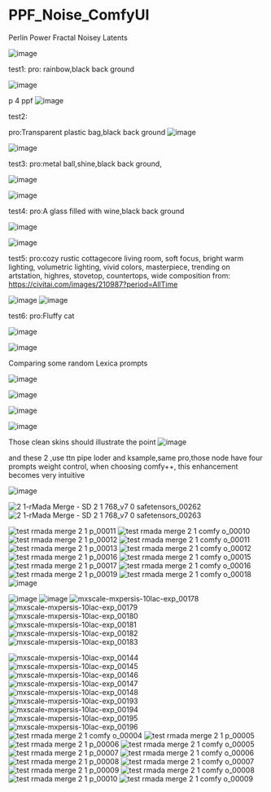 # PPF_Noise_ComfyUI
 Perlin Power Fractal Noisey Latents



![image](https://github.com/WASasquatch/PPF_Noise_ComfyUI/assets/3257317/6c503ae9-eae7-47cd-8881-bef194e40549)


test1:
 pro: rainbow,black back ground

![image](https://github.com/WASasquatch/PPF_Noise_ComfyUI/assets/3257317/f24d5171-bad9-43e9-b9c9-ce2f6386e84f)


 p 4 ppf
![image](https://github.com/WASasquatch/PPF_Noise_ComfyUI/assets/3257317/def69b6a-e9b2-4bba-b45a-1320c9c8dfd9)


test2:

pro:Transparent plastic bag,black back ground
![image](https://github.com/WASasquatch/PPF_Noise_ComfyUI/assets/3257317/23e93553-3e41-47af-b47d-71e702f6e4a4)

![image](https://github.com/WASasquatch/PPF_Noise_ComfyUI/assets/3257317/e359671b-3ab3-4dd3-acbe-b1ed1d7e754e)



test3:
 pro:metal ball,shine,black back ground,

 ![image](https://github.com/WASasquatch/PPF_Noise_ComfyUI/assets/3257317/700f5783-9f7d-4219-8be3-a1d2fd9b2c90)

 ![image](https://github.com/WASasquatch/PPF_Noise_ComfyUI/assets/3257317/b7e3ec97-cc15-451b-b298-cc3c0661d131)


test4:
pro:A glass filled with wine,black back ground

![image](https://github.com/WASasquatch/PPF_Noise_ComfyUI/assets/3257317/dc82d3de-8655-4e92-a2bd-89e4a822f7b2)

![image](https://github.com/WASasquatch/PPF_Noise_ComfyUI/assets/3257317/53aa788d-229d-4837-b910-b02913855b06)

test5:
pro:cozy rustic cottagecore living room, soft focus, bright warm lighting, volumetric lighting, vivid colors, masterpiece, trending on artstation, highres, stovetop, countertops, wide composition
from: https://civitai.com/images/210987?period=AllTime

![image](https://github.com/WASasquatch/PPF_Noise_ComfyUI/assets/3257317/14ee3657-d11d-4f03-b641-1d9f4535754a)
![image](https://github.com/WASasquatch/PPF_Noise_ComfyUI/assets/3257317/d15199f7-5e6c-4de7-ba70-6158c47ad3d2)


test6:
pro:Fluffy cat

![image](https://github.com/WASasquatch/PPF_Noise_ComfyUI/assets/3257317/9728041c-f0a0-4b9d-b60d-72f49d29a883)

![image](https://github.com/WASasquatch/PPF_Noise_ComfyUI/assets/3257317/23bd0050-a63c-4ccb-9e1a-cf6183c203a3)

Comparing some random Lexica prompts

![image](https://github.com/WASasquatch/PPF_Noise_ComfyUI/assets/3257317/52d11cca-e220-4277-8d0c-8cd06260ab5d)

![image](https://github.com/WASasquatch/PPF_Noise_ComfyUI/assets/3257317/9293b7b5-f1e2-42a5-9978-6ea4bf811b57)

![image](https://github.com/WASasquatch/PPF_Noise_ComfyUI/assets/3257317/9f149df5-ccd7-4ad0-bf10-f17d82de565b)

![image](https://github.com/WASasquatch/PPF_Noise_ComfyUI/assets/3257317/c3a82bb8-f899-4f5e-8ef1-067be1bc5481)

Those clean skins should illustrate the point
![image](https://github.com/WASasquatch/PPF_Noise_ComfyUI/assets/3257317/321ec24e-cb7a-4704-85b1-2b483df4ce0d)

and these 2 ,use ttn pipe loder and ksample,same pro,those node have four prompts weight control, when choosing comfy++, this enhancement becomes very intuitive

![image](https://github.com/WASasquatch/PPF_Noise_ComfyUI/assets/3257317/35781b41-4e20-459e-b98e-8d0638346a35)

![2 1-rMada Merge - SD 2 1 768_v7 0 safetensors_00262](https://github.com/WASasquatch/PPF_Noise_ComfyUI/assets/3257317/dc334e41-d4cc-415d-8996-b08c48d80cc2)
![2 1-rMada Merge - SD 2 1 768_v7 0 safetensors_00263](https://github.com/WASasquatch/PPF_Noise_ComfyUI/assets/3257317/1087738a-5199-46a9-a9d0-46bb6730ef50)



![test rmada merge 2 1 p_00011](https://github.com/WASasquatch/PPF_Noise_ComfyUI/assets/3257317/0606a0da-44f7-40e1-9565-0f1f635fb958)
![test rmada merge 2 1 comfy o_00010](https://github.com/WASasquatch/PPF_Noise_ComfyUI/assets/3257317/3d716398-fd5c-45a7-b9fe-59e4b4f3218e)
![test rmada merge 2 1 p_00012](https://github.com/WASasquatch/PPF_Noise_ComfyUI/assets/3257317/f226ab35-839f-4c3a-addb-56012e1b4c2d)
![test rmada merge 2 1 comfy o_00011](https://github.com/WASasquatch/PPF_Noise_ComfyUI/assets/3257317/1d2ec193-0ec7-49ba-b58d-b3aaf9cb8c24)
![test rmada merge 2 1 p_00013](https://github.com/WASasquatch/PPF_Noise_ComfyUI/assets/3257317/01047786-e86f-491b-ad5e-a0589b4313dc)
![test rmada merge 2 1 comfy o_00012](https://github.com/WASasquatch/PPF_Noise_ComfyUI/assets/3257317/5f0bb94e-0174-42e0-bcfe-0210faf49b4e)
![test rmada merge 2 1 p_00016](https://github.com/WASasquatch/PPF_Noise_ComfyUI/assets/3257317/c22cfa6b-2339-448f-bad7-d377df6e2cb3)
![test rmada merge 2 1 comfy o_00015](https://github.com/WASasquatch/PPF_Noise_ComfyUI/assets/3257317/335b111c-67d1-4166-a5df-636e0a0d9791)
![test rmada merge 2 1 p_00017](https://github.com/WASasquatch/PPF_Noise_ComfyUI/assets/3257317/ee805323-85c3-45c6-a0df-4a460bc4cc25)
![test rmada merge 2 1 comfy o_00016](https://github.com/WASasquatch/PPF_Noise_ComfyUI/assets/3257317/a4fe0823-78ec-461f-bbcf-526cf592d747)
![test rmada merge 2 1 p_00019](https://github.com/WASasquatch/PPF_Noise_ComfyUI/assets/3257317/82f0a142-020c-482c-91c1-8823d020eaff)
![test rmada merge 2 1 comfy o_00018](https://github.com/WASasquatch/PPF_Noise_ComfyUI/assets/3257317/e40c5a4e-bacf-4e8d-9034-8014413d9b34)
![image](https://github.com/WASasquatch/PPF_Noise_ComfyUI/assets/3257317/3a6e7a35-7747-44ff-957b-da414d7aa2be)



![image](https://github.com/WASasquatch/PPF_Noise_ComfyUI/assets/3257317/5cde1007-8b92-4f5b-8e9b-13166383a1b2)
![image](https://github.com/WASasquatch/PPF_Noise_ComfyUI/assets/3257317/ac0f4950-3382-4066-b1a9-9d21961a3038)
![mxscale-mxpersis-10lac-exp_00178](https://github.com/WASasquatch/PPF_Noise_ComfyUI/assets/3257317/72881df4-8c1f-4393-8b79-4b4ab896b0b7)
![mxscale-mxpersis-10lac-exp_00179](https://github.com/WASasquatch/PPF_Noise_ComfyUI/assets/3257317/55f9f97f-cf0a-4eca-bbeb-95386d818cf4)
![mxscale-mxpersis-10lac-exp_00180](https://github.com/WASasquatch/PPF_Noise_ComfyUI/assets/3257317/71cb2675-4349-4c52-b3fc-85a863d0a76b)
![mxscale-mxpersis-10lac-exp_00181](https://github.com/WASasquatch/PPF_Noise_ComfyUI/assets/3257317/9047c259-8542-43b8-862a-2abd5360e501)
![mxscale-mxpersis-10lac-exp_00182](https://github.com/WASasquatch/PPF_Noise_ComfyUI/assets/3257317/b485a21c-9f45-43e7-b94a-eec4544120d2)
![mxscale-mxpersis-10lac-exp_00183](https://github.com/WASasquatch/PPF_Noise_ComfyUI/assets/3257317/8f5f2f9f-ce73-440a-8764-31f8c6cfae92)



![mxscale-mxpersis-10lac-exp_00144](https://github.com/WASasquatch/PPF_Noise_ComfyUI/assets/3257317/ed80658a-bcda-49d0-9dd2-a7a0bf1fa4a8)
![mxscale-mxpersis-10lac-exp_00145](https://github.com/WASasquatch/PPF_Noise_ComfyUI/assets/3257317/390ae3df-6891-4d2c-ba0d-76e0514b9d38)
![mxscale-mxpersis-10lac-exp_00146](https://github.com/WASasquatch/PPF_Noise_ComfyUI/assets/3257317/a860fd9b-e1a4-4122-924c-c3b9e9ebd3db)
![mxscale-mxpersis-10lac-exp_00147](https://github.com/WASasquatch/PPF_Noise_ComfyUI/assets/3257317/bb3f91ac-a1e4-4562-8676-acbc8f1f1e18)
![mxscale-mxpersis-10lac-exp_00148](https://github.com/WASasquatch/PPF_Noise_ComfyUI/assets/3257317/7eb692b8-d1df-460c-aa25-b0c101571146)
![mxscale-mxpersis-10lac-exp_00193](https://github.com/WASasquatch/PPF_Noise_ComfyUI/assets/3257317/6f24391e-3b75-4449-869e-53a3e112a0eb)
![mxscale-mxpersis-10lac-exp_00194](https://github.com/WASasquatch/PPF_Noise_ComfyUI/assets/3257317/36b4e6fc-8491-4ae0-9a41-af9ab7c35e32)
![mxscale-mxpersis-10lac-exp_00195](https://github.com/WASasquatch/PPF_Noise_ComfyUI/assets/3257317/705ed06b-7d28-4ae0-8a47-fa213915ca12)
![mxscale-mxpersis-10lac-exp_00196](https://github.com/WASasquatch/PPF_Noise_ComfyUI/assets/3257317/5a4e839d-d17b-4544-aaad-6ec4195793db)
![test rmada merge 2 1 comfy o_00004](https://github.com/WASasquatch/PPF_Noise_ComfyUI/assets/3257317/a2c089ff-5c82-42d3-b75f-af89357fe476)
![test rmada merge 2 1 p_00005](https://github.com/WASasquatch/PPF_Noise_ComfyUI/assets/3257317/aeecd521-fd21-49d7-9dea-42e927b68f5d)
![test rmada merge 2 1 p_00006](https://github.com/WASasquatch/PPF_Noise_ComfyUI/assets/3257317/86f37225-5dcb-42c7-aee3-5a93b9c30bf6)
![test rmada merge 2 1 comfy o_00005](https://github.com/WASasquatch/PPF_Noise_ComfyUI/assets/3257317/1b339194-9b3d-4b41-bf50-76b9b2ed277b)
![test rmada merge 2 1 p_00007](https://github.com/WASasquatch/PPF_Noise_ComfyUI/assets/3257317/5f76b672-172a-479b-84ce-301f7a7cd20d)
![test rmada merge 2 1 comfy o_00006](https://github.com/WASasquatch/PPF_Noise_ComfyUI/assets/3257317/0a920a83-5936-429b-8601-05741fae4d84)
![test rmada merge 2 1 p_00008](https://github.com/WASasquatch/PPF_Noise_ComfyUI/assets/3257317/c321a154-277c-49ad-b0bb-a17432c23a6b)
![test rmada merge 2 1 comfy o_00007](https://github.com/WASasquatch/PPF_Noise_ComfyUI/assets/3257317/7091b1ad-d4fc-4b2c-b6e3-20ddd243c2dd)
![test rmada merge 2 1 p_00009](https://github.com/WASasquatch/PPF_Noise_ComfyUI/assets/3257317/7f0d0f09-b2f6-49a5-8577-2561869c4374)
![test rmada merge 2 1 comfy o_00008](https://github.com/WASasquatch/PPF_Noise_ComfyUI/assets/3257317/14558089-0423-4051-ba10-dfe969c5cf16)
![test rmada merge 2 1 p_00010](https://github.com/WASasquatch/PPF_Noise_ComfyUI/assets/3257317/6144b254-7f6d-4542-9b41-0796fe4db084)
![test rmada merge 2 1 comfy o_00009](https://github.com/WASasquatch/PPF_Noise_ComfyUI/assets/3257317/05f2c823-1614-4047-bd84-e8cf9999c48c)

